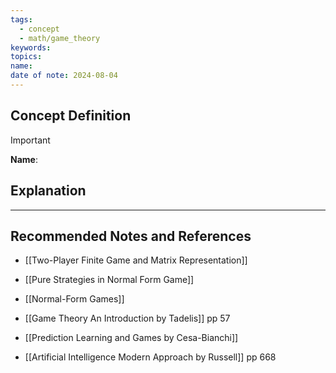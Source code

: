 ```yaml
---
tags:
  - concept
  - math/game_theory
keywords: 
topics: 
name: 
date of note: 2024-08-04
---
```


## Concept Definition

>[!important]
>**Name**: 



## Explanation





-----------
##  Recommended Notes and References


- [[Two-Player Finite Game and Matrix Representation]]
- [[Pure Strategies in Normal Form Game]]
- [[Normal-Form Games]]



- [[Game Theory An Introduction by Tadelis]] pp 57
- [[Prediction Learning and Games by Cesa-Bianchi]]
- [[Artificial Intelligence Modern Approach by Russell]] pp 668